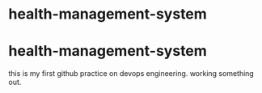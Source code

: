 # health-management-system
# health-management-system
this is my first github practice on devops engineering. working something out.
